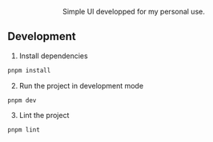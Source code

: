 <p align="center">
    Simple UI developped for my personal use. 
    <br>
</p>

## Development

1. Install dependencies

```sh
pnpm install
```

2. Run the project in development mode

```
pnpm dev
```

3. Lint the project

```
pnpm lint
```
